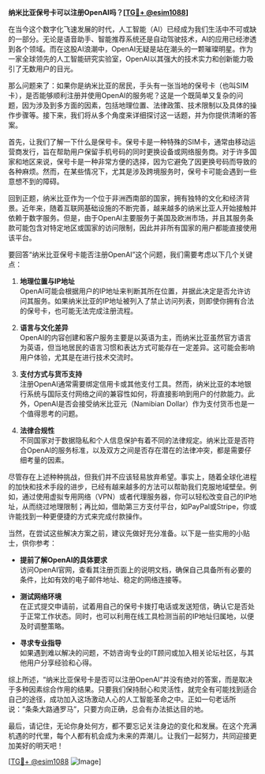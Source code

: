 **纳米比亚保号卡可以注册OpenAI吗？[[TG💪+ @esim1088](https://t.me/s/esim1088)]**

在当今这个数字化飞速发展的时代，人工智能（AI）已经成为我们生活中不可或缺的一部分。无论是语音助手、智能推荐系统还是自动驾驶技术，AI的应用已经渗透到各个领域。而在这股AI浪潮中，OpenAI无疑是站在潮头的一颗璀璨明星。作为一家全球领先的人工智能研究实验室，OpenAI以其强大的技术实力和创新能力吸引了无数用户的目光。

那么问题来了：如果你是纳米比亚的居民，手头有一张当地的保号卡（也叫SIM卡），是否能够顺利注册并使用OpenAI的服务呢？这是一个既简单又复杂的问题，因为涉及到多方面的因素，包括地理位置、法律政策、技术限制以及具体的操作步骤等。接下来，我们将从多个角度来详细探讨这一话题，并为你提供清晰的答案。

首先，让我们了解一下什么是保号卡。保号卡是一种特殊的SIM卡，通常由移动运营商发行，旨在帮助用户保留手机号码的同时更换设备或网络服务商。对于许多国家和地区来说，保号卡是一种非常方便的选择，因为它避免了因更换号码而导致的各种麻烦。然而，在某些情况下，尤其是涉及跨境服务时，保号卡可能会遇到一些意想不到的障碍。

回到正题，纳米比亚作为一个位于非洲西南部的国家，拥有独特的文化和经济背景。近年来，随着互联网基础设施的不断完善，越来越多的纳米比亚人开始接触并依赖于数字服务。但是，由于OpenAI主要服务于美国及欧洲市场，并且其服务条款可能包含对特定地区或国家的访问限制，因此并非所有国家的用户都能直接使用该平台。

要回答“纳米比亚保号卡能否注册OpenAI”这个问题，我们需要考虑以下几个关键点：

1. **地理位置与IP地址**  
   OpenAI可能会根据用户的IP地址来判断其所在位置，并据此决定是否允许访问其服务。如果纳米比亚的IP地址被列入了禁止访问列表，则即使你拥有合法的保号卡，也可能无法完成注册流程。

2. **语言与文化差异**  
   OpenAI的内容创建和客户服务主要是以英语为主，而纳米比亚虽然官方语言为英语，但当地居民的语言习惯和表达方式可能存在一定差异。这可能会影响用户体验，尤其是在进行技术交流时。

3. **支付方式与货币支持**  
   注册OpenAI通常需要绑定信用卡或其他支付工具。然而，纳米比亚的本地银行系统与国际支付网络之间的兼容性如何，将直接影响到用户的付款能力。此外，OpenAI是否会接受纳米比亚元（Namibian Dollar）作为支付货币也是一个值得思考的问题。

4. **法律合规性**  
   不同国家对于数据隐私和个人信息保护有着不同的法律规定。纳米比亚是否符合OpenAI的服务标准，以及双方之间是否存在潜在的法律冲突，都是需要仔细考量的因素。

尽管存在上述种种挑战，但我们并不应该轻易放弃希望。事实上，随着全球化进程的加快和技术手段的进步，已经有越来越多的方法可以帮助我们克服地域壁垒。例如，通过使用虚拟专用网络（VPN）或者代理服务器，你可以轻松改变自己的IP地址，从而绕过地理限制；再比如，借助第三方支付平台，如PayPal或Stripe，你或许能找到一种更便捷的方式来完成付款操作。

当然，在尝试这些解决方案之前，建议先做好充分准备。以下是一些实用的小贴士，供你参考：

- **提前了解OpenAI的具体要求**  
  访问OpenAI官网，查看其注册页面上的说明文档，确保自己具备所有必要的条件，比如有效的电子邮件地址、稳定的网络连接等。

- **测试网络环境**  
  在正式提交申请前，试着用自己的保号卡拨打电话或发送短信，确认它是否处于正常工作状态。同时，也可以利用在线工具检测当前的IP地址归属地，以便及时调整策略。

- **寻求专业指导**  
  如果遇到难以解决的问题，不妨咨询专业的IT顾问或加入相关论坛社区，与其他用户分享经验和心得。

综上所述，“纳米比亚保号卡是否可以注册OpenAI”并没有绝对的答案，而是取决于多种因素综合作用的结果。只要我们保持耐心和灵活性，就完全有可能找到适合自己的途径，成功加入这场激动人心的人工智能革命之中。正如一句老话所说：“条条大路通罗马”，只要方向正确，总会有办法抵达目的地。

最后，请记住，无论你身处何方，都不要忘记关注身边的变化和发展。在这个充满机遇的时代里，每个人都有机会成为未来的弄潮儿。让我们一起努力，共同迎接更加美好的明天吧！

[[TG💪+ @esim1088](https://t.me/s/esim1088) ![Image](https://i.postimg.cc/4NQfJmqS/Snipaste-2025-05-13-00-14-12.png)]